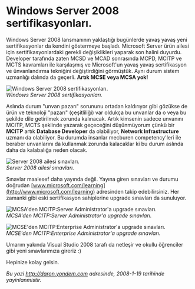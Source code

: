 # Windows Server 2008 sertifikasyonları. 

Windows Server 2008 lansmanının yaklaştığı bugünlerde yavaş yavaş yeni
sertifikasyonlar da kendini göstermeye başladı. Microsoft Server ürün
ailesi için sertifikasyonlardaki gerekli değişiklikleri yaparak son
halini duyurdu. Developer tarafında zaten MCSD ve MCAD sonrasında MCPD,
MCITP ve MCTS kavramları ile karşılaşmış ve Microsoft'un yavaş yavaş
sertifikasyon ve ünvanlandırma tekniğini değiştirdiğini görmüştük. Aynı
durum sistem uzmanlığı dalında da geçerli. **Artık MCSE veya MCSA yok!**

![Windows Server 2008
sertifikasyonları.](../media/Windows_Server_2008_sertifikasyonlari/19012008_1.jpg)\
*Windows Server 2008 sertifikasyonları.*

Aslında durum "unvan pazarı" sorununu ortadan kaldırıyor gibi gözükse de
ürün ve teknoloji "pazarı" (çeşitliliği) var oldukça bu unvanlar da o
veya bu şekilde dile getirilmek zorunda kalınacak. Artık kimsenin sadece
unvanını MCITP, MCTS şeklinde yazarak geçeceğini düşünmüyorum çünkü bir
**MCITP** artık **Database Developer** da olabiliyor, **Network
Infrastructure** uzmanı da olabiliyor. Bu durumda insanlar mecburen
competency'leri ile beraber unvanlarını da kullanmak zorunda kalacaklar
ki bu durum aslında daha da kalabalığa neden olacak.

![Server 2008 ailesi
sınavları.](../media/Windows_Server_2008_sertifikasyonlari/19012008_2.jpg)\
*Server 2008 ailesi sınavları.*

Sınavlar maalesef daha yayında değil. Yayına giren sınavları ve durumu
doğrudan [www.microsoft.com/learning](http://www.microsoft.com/learning)
adresinden takip edebilirsiniz. Her zamanki gibi eski sertifikasyon
sahiplerine upgrade sınavları da sunuluyor.

![MCSA'den MCITP:Server Administrator'a upgrade
sınavları.](../media/Windows_Server_2008_sertifikasyonlari/19012008_3.jpg)\
*MCSA'den MCITP:Server Administrator'a upgrade sınavları.*

![MCSE'den MCITP:Enterprise Administrator'a upgrade
sınavları.](../media/Windows_Server_2008_sertifikasyonlari/19012008_4.jpg)\
*MCSE'den MCITP:Enterprise Administrator'a upgrade sınavları.*

Umarım yakında Visual Studio 2008 tarafı da netleşir ve okullu
öğrenciler gibi yeni sınavlarımıza gireriz :)

Hepinize kolay gelsin.


*Bu yazi http://daron.yondem.com adresinde, 2008-1-19 tarihinde yayinlanmistir.*